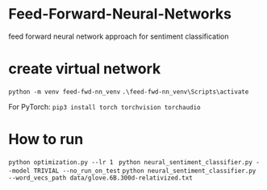 # Feed-Forward-Neural-Networks
feed forward neural network approach for sentiment classification

# create virtual network 

``` python -m venv feed-fwd-nn_venv ```
``` .\feed-fwd-nn_venv\Scripts\activate ```

For PyTorch:
``` pip3 install torch torchvision torchaudio ```

# How to run

``` python optimization.py --lr 1  ```
``` python neural_sentiment_classifier.py --model TRIVIAL --no_run_on_test ```
``` python neural_sentiment_classifier.py --word_vecs_path data/glove.6B.300d-relativized.txt ```